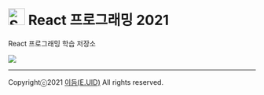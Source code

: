 # <img src="https://upload.wikimedia.org/wikipedia/commons/thumb/b/b4/SK_logo.svg/326px-SK_logo.svg.png" alt="SK" height="34" /> React 프로그래밍 2021

React 프로그래밍 학습 저장소

![](https://iili.io/Bo38Na.jpg)

---

Copyrightⓒ2021 [이듬(E.UID)](https://euid.dev/) All rights reserved.